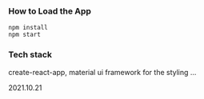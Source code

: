 ### How to Load the App
```
npm install
npm start
```
### Tech stack
create-react-app,
material ui framework for the styling
...

2021.10.21